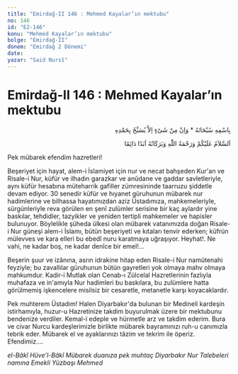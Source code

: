```yaml
---
title: "Emirdağ-II 146 : Mehmed Kayalar’ın mektubu"
no: 146
id: "E2-146"
konu: "Mehmed Kayalar’ın mektubu"
bolge: "Emirdağ-II"
donem: "Emirdağ 2 Dönemi"
date: 
yazar: "Said Nursî"
---
```


# Emirdağ-II 146 : Mehmed Kayalar’ın mektubu

<p class="arabic" dir="rtl" title="Meal: “Subhân Allah’ın adıyla” * “Hiçbir şey yoktur ki O'nu hamd ile tesbih etmesin” [İsrâ 17:44]">بِاسْمِهِ سُبْحَانَهُ * وَاِنْ مِنْ شَىْءٍ اِلاَّ يُسَبِّحُ بِحَمْدِهِ</p>

<p class="arabic" dir="rtl" title="Meal: “Allah’ın selâmı, rahmeti ve bereketleri, ebedî ve dâimî olarak üzerinize olsun.”">اَلسَّلاَمُ عَلَيْكُمْ وَرَحْمَةُ اللّٰهِ وَبَرَكَاتُهُ اَبَدًا دَائِمًا</p>

Pek mübarek efendim hazretleri!

Beşeriyet için hayat, alem-i İslamiyet için nur ve necat bahşeden Kur'an ve Risale-i Nur, küfür ve ilhadın garazkar ve anûdane ve gaddar savletleriyle, aynı küfür hesabına müteharrik gafiller zümresininde taarruzu şiddetle devam ediyor. 30 senedir küfür ve hıyanet güruhunun mübarek nur hadimlerine ve bilhassa hayatımızdan aziz Üstadımıza, mahkemeleriyle, sürgünleriyle reva görülen en şenî zulümler serisine bir kaç aylardır yine baskılar, tehdidler, tazyikler ve yeniden tertipli mahkemeler ve hapisler bulunuyor. Böylelikle şüheda ülkesi olan mübarek vatanımızda doğan Risale-i Nur güneşi alem-i İslamı, bütün beşeriyeti ve kıtaları tenvir ederken; küfrün mülevves ve kara elleri bu ebedî nuru karatmaya uğraşıyor. Heyhat!. Ne vahi, ne kadar boş, ne kadar denîce bir emel!...

Beşerin şuur ve izânına, asrın idrakine hitap eden Risale-i Nur namütenahi feyziyle; bu zavallılar güruhunun bütün gayretleri yok olmaya mahv olmaya mahkumdur. Kadir-i Mutlak olan Cenab-ı Zülcelal Hazretlerinin fazlıyla muhafaza ve in'amıyla Nur hadimleri bu baskılara, bu zulümlere hatta görülmemiş işkencelere misilsiz bir cesaretle, metanetle karşı koyacaklardır.

Pek muhterem Üstadım! Halen Diyarbakır'da bulunan bir Medineli kardeşin istirhamıyla, huzur-u Hazretinize takdim buyurulmak üzere bir mektubunu bendenize verdiler. Kemal-i edeple ve hürmetle arz ve takdim ederim. Bura ve civar Nurcu kardeşlerimizle birlikte mübarek bayramınızı ruh-u canımızla tebrik eder. Mübarek el ve ayaklarınızı tâzim ve tekrim ile öperiz. Efendimiz....

*el-Bâkî Hüve’l-Bâkî*
*Mübarek duanıza pek muhtaç*
*Diyarbakır Nur Talebeleri namına*
*Emekli Yüzbaşı Mehmed*
